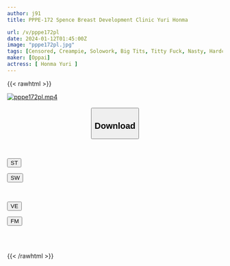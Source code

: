 ```yaml
---
author: j91
title: PPPE-172 Spence Breast Development Clinic Yuri Honma

url: /v/pppe172pl
date: 2024-01-12T01:45:00Z
image: "pppe172pl.jpg"
tags: [Censored, Creampie, Solowork, Big Tits, Titty Fuck, Nasty, Hardcore, Squirting	]
maker: [Oppai]
actress: [ Honma Yuri ]
---
```



{{< rawhtml >}}

<div class="video" data-videoid="lPK4e82OvKi776g">
    <a href="javascript:;">
        <img src="/v/pppe172pl/pppe172pl.jpg" width="WIDTH" height="HEIGHT" alt="pppe172pl.mp4" loading="lazy">
    </a>
</div>

<script type="text/javascript" src="https://j91.asia/asset/on-demand-st.js"></script>

<br>
  <link rel="stylesheet" href="https://j91.asia/asset/bs5.css">
  
  <center>
  <button class="btn btn-primary" type="button" data-bs-toggle="collapse" data-bs-target=".multi-collapse" aria-expanded="false" aria-controls="multiCollapseExample1 multiCollapseExample2"><h2>Download</h2></button></center>
</p>
<div class="row">
  <div class="col">
    <div class="collapse multi-collapse" id="multiCollapseExample1">
      <div class="card card-body">
	      	      <br>
<div class="buttons">  
<p><a href="https://streamtape.to/v/lPK4e82OvKi776g" target="_blank"><button class="btn-hover color-3"><i class="fa fa-download"></i> ST</button></a></p>
<p><a href="https://flaswish.com/b6zxc0tdq76g" target="_blank"><button class="btn-hover color-2"><i class="fa fa-download"></i> SW</button></a></p></div>
    </div>
  </div>
</div>
  <div class="col">
    <div class="collapse multi-collapse" id="multiCollapseExample2">
      <div class="card card-body">
	      <br>
<div class="buttons">
<p><a href="javascript:;" target="_blank"><button class="btn-hover color-9"><i class="fa fa-download"></i> VE</button></a></p>
<p><a href="javascript:;" target="_blank"><button class="btn-hover color-8"><i class="fa fa-download"></i> FM</button></a></p></div>
<br><br>
      </div>
    </div>
  </div>
</div>

{{< /rawhtml >}}